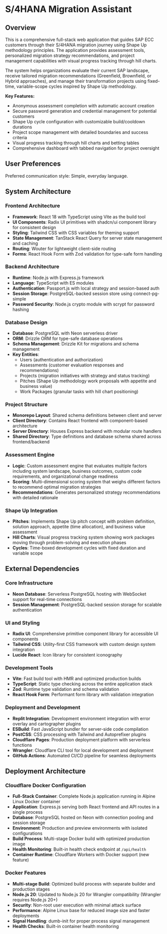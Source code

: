 # S/4HANA Migration Assistant

## Overview

This is a comprehensive full-stack web application that guides SAP ECC customers through their S/4HANA migration journey using Shape Up methodology principles. The application provides assessment tools, personalized migration strategy recommendations, and project management capabilities with visual progress tracking through hill charts.

The system helps organizations evaluate their current SAP landscape, receive tailored migration recommendations (Greenfield, Brownfield, or Hybrid approaches), and manage their transformation projects using fixed-time, variable-scope cycles inspired by Shape Up methodology.

**Key Features:**
- Anonymous assessment completion with automatic account creation
- Secure password generation and credential management for potential customers
- Shape Up cycle configuration with customizable build/cooldown durations
- Project scope management with detailed boundaries and success criteria
- Visual progress tracking through hill charts and betting tables
- Comprehensive dashboard with tabbed navigation for project oversight

## User Preferences

Preferred communication style: Simple, everyday language.

## System Architecture

### Frontend Architecture
- **Framework**: React 18 with TypeScript using Vite as the build tool
- **UI Components**: Radix UI primitives with shadcn/ui component library for consistent design
- **Styling**: Tailwind CSS with CSS variables for theming support
- **State Management**: TanStack React Query for server state management and caching
- **Routing**: Wouter for lightweight client-side routing
- **Forms**: React Hook Form with Zod validation for type-safe form handling

### Backend Architecture
- **Runtime**: Node.js with Express.js framework
- **Language**: TypeScript with ES modules
- **Authentication**: Passport.js with local strategy and session-based auth
- **Session Storage**: PostgreSQL-backed session store using connect-pg-simple
- **Password Security**: Node.js crypto module with scrypt for password hashing

### Database Design
- **Database**: PostgreSQL with Neon serverless driver
- **ORM**: Drizzle ORM for type-safe database operations
- **Schema Management**: Drizzle Kit for migrations and schema management
- **Key Entities**:
  - Users (authentication and authorization)
  - Assessments (customer evaluation responses and recommendations)
  - Projects (migration initiatives with strategy and status tracking)
  - Pitches (Shape Up methodology work proposals with appetite and business value)
  - Work Packages (granular tasks with hill chart positioning)

### Project Structure
- **Monorepo Layout**: Shared schema definitions between client and server
- **Client Directory**: Contains React frontend with component-based architecture
- **Server Directory**: Houses Express backend with modular route handlers
- **Shared Directory**: Type definitions and database schema shared across frontend/backend

### Assessment Engine
- **Logic**: Custom assessment engine that evaluates multiple factors including system landscape, business outcomes, custom code requirements, and organizational change readiness
- **Scoring**: Multi-dimensional scoring system that weighs different factors to recommend optimal migration strategies
- **Recommendations**: Generates personalized strategy recommendations with detailed rationale

### Shape Up Integration
- **Pitches**: Implements Shape Up pitch concept with problem definition, solution approach, appetite (time allocation), and business value assessment
- **Hill Charts**: Visual progress tracking system showing work packages moving through problem-solving and execution phases
- **Cycles**: Time-boxed development cycles with fixed duration and variable scope

## External Dependencies

### Core Infrastructure
- **Neon Database**: Serverless PostgreSQL hosting with WebSocket support for real-time connections
- **Session Management**: PostgreSQL-backed session storage for scalable authentication

### UI and Styling
- **Radix UI**: Comprehensive primitive component library for accessible UI components
- **Tailwind CSS**: Utility-first CSS framework with custom design system integration
- **Lucide React**: Icon library for consistent iconography

### Development Tools
- **Vite**: Fast build tool with HMR and optimized production builds
- **TypeScript**: Static type checking across the entire application stack
- **Zod**: Runtime type validation and schema validation
- **React Hook Form**: Performant form library with validation integration

### Deployment and Development
- **Replit Integration**: Development environment integration with error overlay and cartographer plugins
- **ESBuild**: Fast JavaScript bundler for server-side code compilation
- **PostCSS**: CSS processing with Tailwind and Autoprefixer plugins
- **Cloudflare Pages**: Production deployment platform with serverless functions
- **Wrangler**: Cloudflare CLI tool for local development and deployment
- **GitHub Actions**: Automated CI/CD pipeline for seamless deployments

## Deployment Architecture

### Cloudflare Docker Configuration
- **Full-Stack Container**: Complete Node.js application running in Alpine Linux Docker container
- **Application**: Express.js serving both React frontend and API routes in a single process
- **Database**: PostgreSQL hosted on Neon with connection pooling and session storage
- **Environment**: Production and preview environments with isolated configurations
- **Build Process**: Multi-stage Docker build with optimized production image
- **Health Monitoring**: Built-in health check endpoint at `/api/health`
- **Container Runtime**: Cloudflare Workers with Docker support (new feature)

### Docker Features
- **Multi-stage Build**: Optimized build process with separate builder and production stages
- **Node.js 20**: Updated to Node.js 20 for Wrangler compatibility (Wrangler requires Node.js 20+)
- **Security**: Non-root user execution with minimal attack surface
- **Performance**: Alpine Linux base for reduced image size and faster deployments
- **Signal Handling**: dumb-init for proper process signal management
- **Health Checks**: Built-in container health monitoring